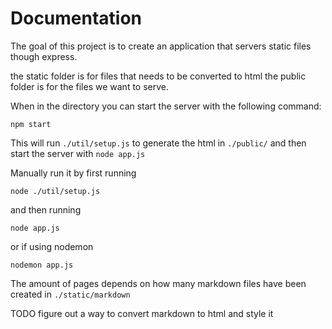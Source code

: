 # Documentation

The goal of this project is to create an application that servers static files though express.


the static folder is for files that needs to be converted to html
the public folder is for the files we want to serve.

When in the directory you can start the server with the following command:
```
npm start
```


This will run ```./util/setup.js``` to generate the html in ```./public/```
and then start the server with ```node app.js```

Manually run it by first running
```
node ./util/setup.js
```
and then running
```
node app.js
```
or if using nodemon
```
nodemon app.js
```

The amount of pages depends on how many markdown files have been created in
```./static/markdown```

TODO figure out a way to convert markdown to html and style it
